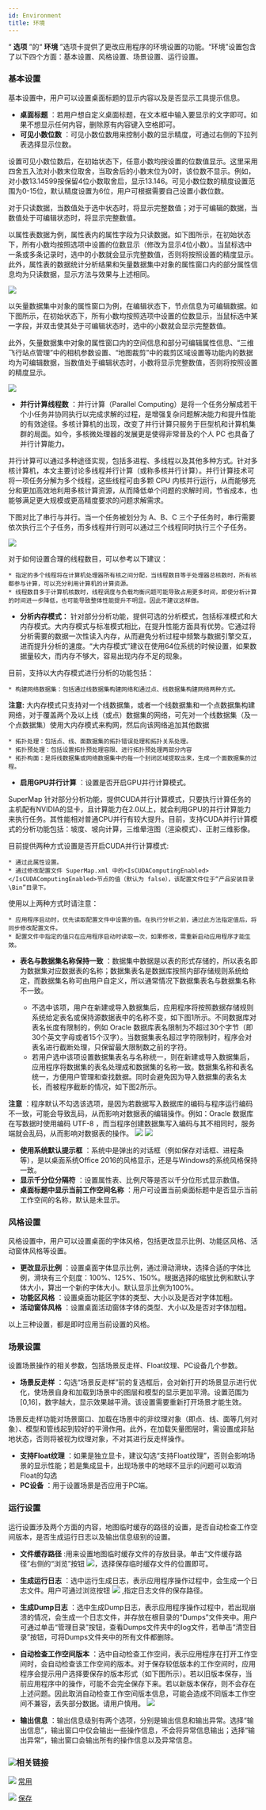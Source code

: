 ```yaml
---
id: Environment
title: 环境
---
```

“ **选项** ”的“ **环境** ”选项卡提供了更改应用程序的环境设置的功能。“环境”设置包含了以下四个方面：基本设置、风格设置、场景设置、运行设置。

### 基本设置

基本设置中，用户可以设置桌面标题的显示内容以及是否显示工具提示信息。

  * **桌面标题** ：若用户想自定义桌面标题，在文本框中输入要显示的文字即可。如果不想显示任何内容，删除原有内容键入空格即可。
  * **可见小数位数** ：可见小数位数用来控制小数的显示精度，可通过右侧的下拉列表选择显示位数。 

设置可见小数位数后，在初始状态下，任意小数均按设置的位数值显示。这里采用四舍五入法对小数末位取舍，当取舍后的小数末位为0时，该位数不显示。例如，对小数13.14599按保留4位小数取舍后，显示13.146。可见小数位数的精度设置范围为0-15位，默认精度设置为6位，用户可根据需要自己设置小数位数。

对于只读数据，当数值处于选中状态时，将显示完整数值；对于可编辑的数据，当数值处于可编辑状态时，将显示完整数值。

以属性表数据为例，属性表内的属性字段为只读数据。如下图所示，在初始状态下，所有小数均按照选项中设置的位数显示（修改为显示4位小数）。当鼠标选中一条或多条记录时，选中的小数就会显示完整数值，否则将按照设置的精度显示。此外，属性表的数据统计分析结果和矢量数据集中对象的属性窗口内的部分属性信息均为只读数据，显示方法与效果与上述相同。

![](img/DecimalPrecRead.png)  

  
以矢量数据集中对象的属性窗口为例，在编辑状态下，节点信息为可编辑数据。如下图所示，在初始状态下，所有小数均按照选项中设置的位数显示，当鼠标选中某一字段，并双击使其处于可编辑状态时，选中的小数就会显示完整数值。

此外，矢量数据集中对象的属性窗口内的空间信息和部分可编辑属性信息、“三维飞行站点管理”中的相机参数设置、“地图裁剪”中的裁剪区域设置等功能内的数据均为可编辑数据，当数值处于编辑状态时，小数将显示完整数值，否则将按照设置的精度显示。

![](img/DecimalPrecWrite.png)  
 
  * **并行计算线程数** ：并行计算（Parallel Computing）是将一个任务分解成若干个小任务并协同执行以完成求解的过程，是增强复杂问题解决能力和提升性能的有效途径。多核计算机的出现，改变了并行计算只服务于巨型机和计算机集群的局面。如今，多核微处理器的发展更是使得非常普及的个人 PC 也具备了并行计算能力。 

并行计算可以通过多种途径实现，包括多进程、多线程以及其他多种方式。针对多核计算机，本文主要讨论多线程并行计算（或称多核并行计算）。并行计算技术可将一项任务分解为多个线程，这些线程可由多颗
CPU 内核并行运行，从而能够充分和更加高效地利用多核计算资源，从而降低单个问题的求解时间，节省成本，也能够满足更大规模或更高精度要求的问题求解需求。

下图对比了串行与并行。当一个任务被划分为 A、B、C 三个子任务时，串行需要依次执行三个子任务，而多线程并行则可以通过三个线程同时执行三个子任务。

![](img/ParallelComputing_1.png)  

  
对于如何设置合理的线程数目，可以参考以下建议：

    * 指定的多个线程将在计算机处理器所有核之间分配，当线程数目等于处理器总核数时，所有核都参与计算，可以充分利用计算机的计算资源。 
    * 线程数目多于计算机核数时，线程调度与负载均衡问题可能导致占用更多时间，即使分析计算的时间进一步降低，也可能导致整体性能提升不明显。因此不建议这样做。
  * **分析内存模式：** 针对部分分析功能，提供可选的分析模式，包括标准模式和大内存模式。大内存模式与标准模式相比，在提升性能方面具有优势。它通过将分析需要的数据一次性读入内存，从而避免分析过程中频繁与数据引擎交互，进而提升分析的速度。“大内存模式”建议在使用64位系统的时候设置，如果数据量较大，而内存不够大，容易出现内存不足的现象。

目前，支持以大内存模式进行分析的功能包括：

    * 构建网络数据集：包括通过线数据集构建网络和通过点、线数据集构建网络两种方式。 

**注意:**
大内存模式只支持对一个线数据集，或者一个线数据集和一个点数据集构建网络，对于覆盖两个及以上线（或点）数据集的网络，可先对一个线数据集（及一个点数据集）使用大内存模式来构网，然后向该网络追加其他数据

    * 拓扑处理：包括点、线、面数据集的拓扑错误处理和拓扑关系处理。
    * 拓扑预处理：包括设置拓扑预处理容限、进行拓扑预处理两部分内容
    * 拓扑构面：是将线数据集或网络数据集中的每一个封闭区域提取出来，生成一个面数据集的过程。
  * **启用GPU并行计算** ：设置是否开启GPU并行计算模式。 

SuperMap
针对部分分析功能，提供CUDA并行计算模式，只要执行计算任务的主机配有NVIDIA的显卡，且计算能力在2.0以上，就会利用GPU的并行计算能力来执行任务。其性能相对普通CPU并行有较大提升。目前，支持CUDA并行计算模式的分析功能包括：坡度、坡向计算，三维晕渲图（渲染模式）、正射三维影像。

目前提供两种方式设置是否开启CUDA并行计算模式:

    * 通过此属性设置。
    * 通过修改配置文件 SuperMap.xml 中的<IsCUDAComputingEnabled></IsCUDAComputingEnabled>节点的值（默认为 false），该配置文件位于“产品安装目录\Bin”目录下。

使用以上两种方式时请注意：

    * 应用程序启动时，优先读取配置文件中设置的值。在执行分析之前，通过此方法指定值后，将同步修改配置文件。 
    * 配置文件中指定的值只在应用程序启动时读取一次，如果修改，需重新启动应用程序才能生效。 
  * **表名与数据集名称保持一致** ：数据集中数据是以表的形式存储的，所以表名即为数据集对应数据表的名称；数据集表名是数据库按照内部存储规则系统给定，而数据集名称可由用户自定义，所以通常情况下数据集表名与数据集名称不一致。

    * 不选中该项，用户在新建或导入数据集后，应用程序将按照数据存储规则系统给定表名或保持源数据表中的名称不变，如下图1所示。不同数据库对表名长度有限制的，例如 Oracle 数据库表名限制为不超过30个字节（即30个英文字母或者15个汉字）。当数据集表名超过字符限制时，程序会对表名进行截断处理，只保留最大限制数之前的字符。
    * 若用户选中该项设置数据集表名与名称统一，则在新建或导入数据集后，应用程序将数据集的表名处理成和数据集的名称一致。数据集名称和表名统一，方便用户管理和查找数据。同时会避免因为导入数据集的表名太长，而被程序截断的情况，如下图2所示。

**注意** ：程序默认不勾选该选项，是因为若数据写入数据库的编码与程序运行编码不一致，可能会导致乱码，从而影响对数据表的编辑操作。例如：Oracle
数据库在写数据时使用编码 UTF-8 ，而当程序创建数据集写入编码与其不相同时，服务端就会乱码，从而影响对数据表的操作。
![](img/SameName1.png)  ![](img/SameName2.png)  
 
  * **使用系统默认提示框** ：系统中是弹出的对话框（例如保存对话框、进程条等），是以桌面系统Office 2016的风格显示，还是与Windows的系统风格保持一致。
  * **显示千分位分隔符** ：设置属性表、比例尺等是否以千分位形式显示数值。
  * **桌面标题中显示当前工作空间名称** ：用户可设置当前桌面标题中是否显示当前工作空间的名称，默认是未显示。

### 风格设置

风格设置中，用户可以设置桌面的字体风格，包括更改显示比例、功能区风格、活动窗体风格等设置。

  * **更改显示比例** ：设置桌面字体显示比例，通过滑动滑块，选择合适的字体比例，滑块有三个刻度：100%、125%、150%。根据选择的缩放比例和默认字体大小，算出一个新的字体大小。默认显示比例为100%。 
  * **功能区风格** ：设置桌面功能区字体的类型、大小以及是否对字体加粗。 
  * **活动窗体风格** ：设置桌面活动窗体字体的类型、大小以及是否对字体加粗。 

以上三种设置，都是即时应用当前设置的风格。

### 场景设置

设置场景操作的相关参数，包括场景反走样、Float纹理、PC设备几个参数。

  * **场景反走样** ：勾选“场景反走样”前的复选框后，会对新打开的场景显示进行优化，使场景自身和加载到场景中的图层和模型的显示更加平滑。设置范围为 [0,16]，数字越大，显示效果越平滑。该设置需要重新打开场景才能生效。 

场景反走样功能对场景窗口、加载在场景中的非纹理对象（即点、线、面等几何对象）、模型和管线起到较好的平滑作用。此外，在加载矢量图层时，需设置成非贴地状态，否则将被视为纹理对象，不对其进行反走样操作。

  * **支持Float纹理** ：如果是独立显卡，建议勾选“支持Float纹理”，否则会影响场景的显示性能；若是集成显卡，出现场景中的地球不显示的问题可以取消Float的勾选
  * **PC设备** ：用于设置场景是否应用于PC端。

### 运行设置

运行设置涉及两个方面的内容，地图临时缓存的路径的设置，是否自动检查工作空间版本，是否生成运行日志以及输出信息级别的设置。

  * **文件缓存路径** :用来设置地图临时缓存文件的存放目录。单击“文件缓存路径”右侧的“浏览”按钮 ![](img/browse.png)，选择保存临时缓存文件的位置即可。
  * **生成运行日志** ：选中运行生成日志，表示应用程序操作过程中，会生成一个日志文件。用户可通过浏览按钮 ![](img/browse.png) ,指定日志文件的保存路径。
  * **生成Dump日志** ：选中生成Dump日志，表示应用程序操作过程中，若出现崩溃的情况，会生成一个日志文件，并存放在根目录的“Dumps”文件夹中。用户可通过单击“管理目录”按钮，查看Dumps文件夹中的log文件，若单击“清空目录”按钮，可将Dumps文件夹中的所有文件都删除。
  * **自动检查工作空间版本** ：选中自动检查工作空间，表示应用程序在打开工作空间时，会自动检查该工作空间的版本。对于保存较低版本的工作空间时，应用程序会提示用户选择要保存的版本形式（如下图所示）。若以旧版本保存，当前应用程序中的操作，可能不会完全保存下来。若以新版本保存，则不会存在上述问题。因此取消自动检查工作空间版本信息，可能会造成不同版本工作空间不兼容，丢失部分数据。请用户慎用。  ![](img/WSPVersionCheck.png)  

  * **输出信息** ：输出信息级别有两个选项，分别是输出信息和输出异常。选择“输出信息”，输出窗口中仅会输出一些操作信息，不会将异常信息输出；选择“输出异常”，输出窗口会输出所有的操作信息以及异常信息。

### ![](img/seealso.png)相关链接

![](img/smalltitle.png) [常用](General.htm)

![](img/smalltitle.png) [保存](AutoSave.html)


